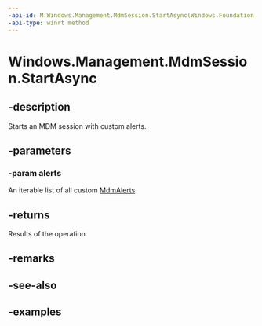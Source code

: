 ```yaml
---
-api-id: M:Windows.Management.MdmSession.StartAsync(Windows.Foundation.Collections.IIterable{Windows.Management.MdmAlert})
-api-type: winrt method
---
```


<!-- Method syntax.
public IAsyncAction MdmSession.StartAsync(IIterable<MdmAlert> alerts)
-->

# Windows.Management.MdmSession.StartAsync


## -description

Starts an MDM session with custom alerts.

## -parameters

### -param alerts

An iterable list of all custom [MdmAlerts](MdmAlert.md).

## -returns

Results of the operation.

## -remarks

## -see-also

## -examples

